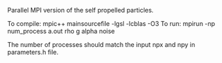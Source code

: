 Parallel MPI version of the self propelled particles.

To compile:
mpic++ mainsourcefile -lgsl -lcblas -O3
To run:
mpirun -np num_process a.out rho g alpha noise

The number of processes should match the input npx and npy in parameters.h file.
